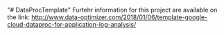 "# DataProcTemplate" 
Furtehr information for this project are available on the link:
http://www.data-optimizer.com/2018/01/06/template-google-cloud-dataproc-for-application-log-analysis/
